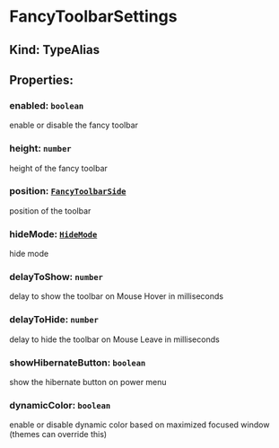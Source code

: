 # **FancyToolbarSettings**

## **Kind: TypeAlias**

## **Properties**:

### enabled: `boolean`

enable or disable the fancy toolbar

### height: `number`

height of the fancy toolbar

### position: [`FancyToolbarSide`](./FancyToolbarSide)

position of the toolbar

### hideMode: [`HideMode`](./HideMode)

hide mode

### delayToShow: `number`

delay to show the toolbar on Mouse Hover in milliseconds

### delayToHide: `number`

delay to hide the toolbar on Mouse Leave in milliseconds

### showHibernateButton: `boolean`

show the hibernate button on power menu

### dynamicColor: `boolean`

enable or disable dynamic color based on maximized focused window (themes can
override this)
